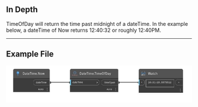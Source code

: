 ## In Depth
TimeOfDay will return the time past midnight of a dateTime. In the example below, a dateTime of Now returns 12:40:32 or roughly 12:40PM.
___
## Example File

![TimeOfDay](./DSCore.DateTime.TimeOfDay_img.jpg)

